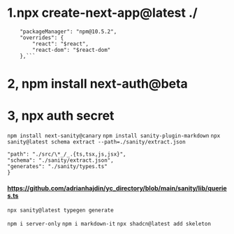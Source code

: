 # 1.npx create-next-app@latest ./

````,
	"packageManager": "npm@10.5.2",
	"overrides": {
		"react": "$react",
		"react-dom": "$react-dom"
	},```
````

# 2, npm install next-auth@beta

# 3, npx auth secret

`npm install next-sanity@canary`
`npm install sanity-plugin-markdown`
`npx sanity@latest schema extract --path=./sanity/extract.json`

```{
"path": "./src/\*_/_.{ts,tsx,js,jsx}",
"schema": "./sanity/extract.json",
"generates": "./sanity/types.ts"
}
```

#### https://github.com/adrianhajdin/yc_directory/blob/main/sanity/lib/queries.ts

`npx sanity@latest typegen generate`

`npm i server-only`
`npm i markdown-it`
`npx shadcn@latest add skeleton`
